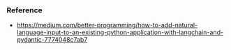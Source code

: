 ### Reference
- https://medium.com/better-programming/how-to-add-natural-language-input-to-an-existing-python-application-with-langchain-and-pydantic-7774048c7ab7
